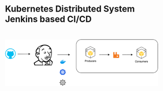 # Kubernetes Distributed System Jenkins based CI/CD 

<br/>

![Image of Yaktocat](https://github.com/benpony/infrastructure-k8sRabbitMQMicroservices/blob/master/KubernetesJenkinsPipleine.png?s=100)

